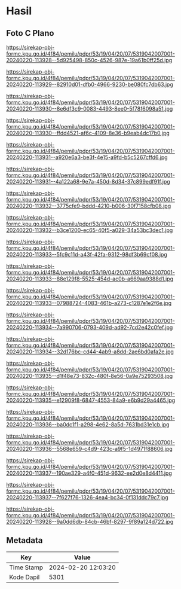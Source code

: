 # Hasil

## Foto C Plano

https://sirekap-obj-formc.kpu.go.id/4f84/pemilu/pdpr/53/19/04/20/07/5319042007001-20240220-113928--5d925498-850c-4526-987e-19a61b0ff25d.jpg

https://sirekap-obj-formc.kpu.go.id/4f84/pemilu/pdpr/53/19/04/20/07/5319042007001-20240220-113929--82910d01-dfb0-4966-9230-be080fc7db63.jpg

https://sirekap-obj-formc.kpu.go.id/4f84/pemilu/pdpr/53/19/04/20/07/5319042007001-20240220-113930--8e6df3c9-0083-4493-8ee0-5f78f6098a51.jpg

https://sirekap-obj-formc.kpu.go.id/4f84/pemilu/pdpr/53/19/04/20/07/5319042007001-20240220-113930--ffdd4521-af6c-4109-8e36-b9eab4dc17b0.jpg

https://sirekap-obj-formc.kpu.go.id/4f84/pemilu/pdpr/53/19/04/20/07/5319042007001-20240220-113931--a920e6a3-be3f-4e15-a9fd-b5c5267cffd6.jpg

https://sirekap-obj-formc.kpu.go.id/4f84/pemilu/pdpr/53/19/04/20/07/5319042007001-20240220-113931--4a122a68-9e7a-450d-8d34-37c899edf91f.jpg

https://sirekap-obj-formc.kpu.go.id/4f84/pemilu/pdpr/53/19/04/20/07/5319042007001-20240220-113932--3775cfe9-bddd-4210-b006-30f7158cfb08.jpg

https://sirekap-obj-formc.kpu.go.id/4f84/pemilu/pdpr/53/19/04/20/07/5319042007001-20240220-113932--b3ce1200-ec65-40f5-a029-34a53bc3dec1.jpg

https://sirekap-obj-formc.kpu.go.id/4f84/pemilu/pdpr/53/19/04/20/07/5319042007001-20240220-113933--5fc9c11d-a43f-42fa-9312-98df3b69cf08.jpg

https://sirekap-obj-formc.kpu.go.id/4f84/pemilu/pdpr/53/19/04/20/07/5319042007001-20240220-113933--88e129f8-5525-454d-ac0b-a669aa9388d1.jpg

https://sirekap-obj-formc.kpu.go.id/4f84/pemilu/pdpr/53/19/04/20/07/5319042007001-20240220-113933--07988724-4083-461b-a273-c1287e1e2f6e.jpg

https://sirekap-obj-formc.kpu.go.id/4f84/pemilu/pdpr/53/19/04/20/07/5319042007001-20240220-113934--7a990706-0793-409d-ad92-7cd2e42c0fef.jpg

https://sirekap-obj-formc.kpu.go.id/4f84/pemilu/pdpr/53/19/04/20/07/5319042007001-20240220-113934--32d176bc-cd44-4ab9-a8dd-2ae6bd0afa2e.jpg

https://sirekap-obj-formc.kpu.go.id/4f84/pemilu/pdpr/53/19/04/20/07/5319042007001-20240220-113935--d1f48e73-832c-480f-8e56-0a9e75293508.jpg

https://sirekap-obj-formc.kpu.go.id/4f84/pemilu/pdpr/53/19/04/20/07/5319042007001-20240220-113935--e12909f8-6847-4553-84a9-e6b9d29a4465.jpg

https://sirekap-obj-formc.kpu.go.id/4f84/pemilu/pdpr/53/19/04/20/07/5319042007001-20240220-113936--ba0dc1f1-a298-4e62-8a5d-7631bd31e1cb.jpg

https://sirekap-obj-formc.kpu.go.id/4f84/pemilu/pdpr/53/19/04/20/07/5319042007001-20240220-113936--5568e659-c4d9-423c-a9f5-1d4971f88606.jpg

https://sirekap-obj-formc.kpu.go.id/4f84/pemilu/pdpr/53/19/04/20/07/5319042007001-20240220-113937--190ae329-a4f0-451d-9632-ee2d0e8d4411.jpg

https://sirekap-obj-formc.kpu.go.id/4f84/pemilu/pdpr/53/19/04/20/07/5319042007001-20240220-113937--7f627f76-1326-4ea4-bc34-0f131ddc79c7.jpg

https://sirekap-obj-formc.kpu.go.id/4f84/pemilu/pdpr/53/19/04/20/07/5319042007001-20240220-113928--9a0dd6db-84cb-46bf-8297-9f89a124d722.jpg


## Metadata

| Key        | Value               |
| ---------- | ------------------- |
| Time Stamp | 2024-02-20 12:03:20 |
| Kode Dapil | 5301                |



